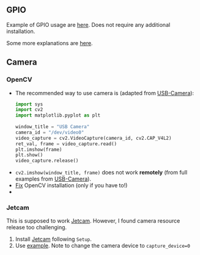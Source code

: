 ## GPIO 
Example of GPIO usage are [here](https://github.com/NVIDIA/jetson-gpio).
Does not require any additional installation.

Some more explanations are [here](https://automaticaddison.com/how-to-blink-an-led-using-nvidia-jetson-nano/).

## Camera

### OpenCV
* The recommended way to use camera is (adapted from [USB-Camera](https://github.com/jetsonhacks/USB-Camera)):
  ```python
  import sys
  import cv2
  import matplotlib.pyplot as plt
    
  window_title = "USB Camera"
  camera_id = "/dev/video0"
  video_capture = cv2.VideoCapture(camera_id, cv2.CAP_V4L2)
  ret_val, frame = video_capture.read()
  plt.imshow(frame)
  plt.show()
  video_capture.release()
  ```
* `cv2.imshow(window_title, frame)` does not work **remotely**  (from full examples from [USB-Camera](https://github.com/jetsonhacks/USB-Camera)).
* [Fix](https://developer.ridgerun.com/wiki/index.php/How_to_Use_NVIDIA_OpenCV_Python_Bindings_on_Jetson_Boards) OpenCV installation (only if you have to!)
* 
### Jetcam
This is supposed to work [Jetcam](https://github.com/NVIDIA-AI-IOT/jetcam). However, I found camera resource release too challenging.
1. Install [Jetcam](https://github.com/NVIDIA-AI-IOT/jetcam) following `Setup`.
2. Use [example](https://github.com/NVIDIA-AI-IOT/jetcam/blob/master/notebooks/usb_camera/usb_camera.ipynb). 
Note to change the camera device to `capture_device=0`




